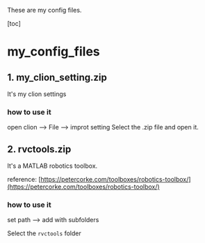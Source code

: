 These are my config files.

[toc]

# my_config_files



## 1. my_clion_setting.zip

It's my clion settings

### how to use it

open clion --> File --> improt setting 
Select the .zip file and open it.

## 2. rvctools.zip

It's a MATLAB robotics toolbox.

reference: [https://petercorke.com/toolboxes/robotics-toolbox/](https://petercorke.com/toolboxes/robotics-toolbox/)

### how to use it

set path --> add with subfolders 

Select the `rvctools` folder